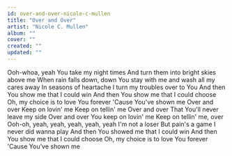 ```yaml
---
id: over-and-over-nicole-c-mullen
title: "Over and Over"
artist: "Nicole C. Mullen"
album: ""
cover: ""
created: ""
updated: ""
---
```


Ooh-whoa, yeah
You take my night times
And turn them into bright skies above me
When rain falls down, down
You stay with me and wash all my cares away
In seasons of heartache
I turn my troubles over to You
And then You show me that I could win
And then You show me that I could choose
Oh, my choice is to love You forever
'Cause You've shown me
Over and over
Keep on lovin' me
Keep on tellin' me
Over and over
That You'll never leave my side
Over and over
You keep on lovin' me
Keep on tellin' me, over
Ooh-oh, yeah, yeah, yeah, yeah, yeah
I'm not a loser
But pain's a game I never did wanna play
And then You showed me that I could win
And then You show me that I could choose
Oh, my choice is to love You forever
'Cause You've shown me